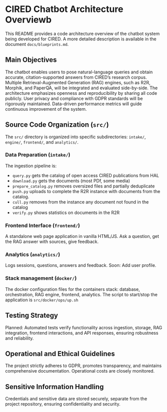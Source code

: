 # CIRED Chatbot Architecture Overviewb

This README provides a code architecture overview of the chatbot system being developed for CIRED. A more detailed description is available in the document `docs/blueprints.md`.

## Main Objectives

The chatbot enables users to pose natural-language queries and obtain accurate, citation-supported answers from CIRED’s research corpus. Multiple Retrieval-Augmented Generation (RAG) engines, such as R2R, Morphik, and PaperQA, will be integrated and evaluated side-by-side. The architecture emphasizes openness and reproducibility by sharing all code publicly. User privacy and compliance with GDPR standards will be rigorously maintained. Data-driven performance metrics will guide continuous improvement of the system.

## Source Code Organization (`src/`)

The `src/` directory is organized into specific subdirectories: `intake/`, `engine/`, `frontend/`, and `analytics/`.

### Data Preparation (`intake/`)

The ingestion pipeline is:
- `query.py` gets the catalog of open access CIRED publications from HAL
- `download.py` gets the documents (most PDf, some media)
- `prepare_catalog.py` removes oversized files and partially deduplicate
- `push.py` uploads to complete the R2R instance with documents from the catalog.
- `cull.py` removes from the instance any document not found in the catalog
- `verify.py` shows statistics on documents in the R2R

### Frontend Interface (`frontend/`)

A standalone web page application in vanilla HTML/JS.
Ask a question, get the RAG answer with sources, give feedback.

### Analytics (`analytics/`)

Logs sessions, questions, answers and feedback.
Soon: Add user profile.

### Stack management (`docker/`)

The docker configuration files for the containers stack: database, orchestration, RAG engine, frontend, analytics.
The script to start/stop the application is `src/docker/ops/up.sh`

## Testing Strategy

Planned: Automated tests verify functionality across ingestion, storage, RAG integration, frontend interactions, and API responses, ensuring robustness and reliability.

## Operational and Ethical Guidelines

The project strictly adheres to GDPR, promotes transparency, and maintains comprehensive documentation. Operational costs are closely monitored.

## Sensitive Information Handling

Credentials and sensitive data are stored securely, separate from the project repository, ensuring confidentiality and security.
